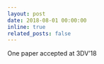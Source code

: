 ```yaml
---
layout: post
date: 2018-08-01 00:00:00
inline: true
related_posts: false
---
```


One paper accepted at 3DV’18
